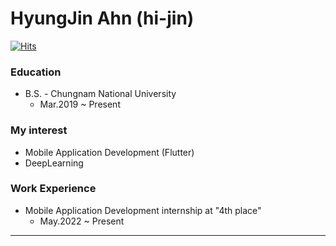 # HyungJin Ahn (hi-jin)

[![Hits](https://hits.seeyoufarm.com/api/count/incr/badge.svg?url=https%3A%2F%2Fgithub.com%2Fhi-jin&count_bg=%23795548&title_bg=%23555555&icon=&icon_color=%23E7E7E7&title=hits&edge_flat=false)](https://hits.seeyoufarm.com)

### Education
- B.S. - Chungnam National University
   - Mar.2019 ~ Present

### My interest
- Mobile Application Development (Flutter)
- DeepLearning

### Work Experience
- Mobile Application Development internship at "4th place"
    - May.2022 ~ Present

---
